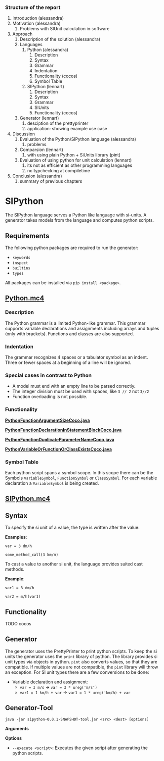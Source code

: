 ### Structure of the report
1. Introduction (alessandra)
2. Motivation (alessandra)
   1. Problems with SIUnit calculation in software
3. Approach 
   1. Description of the solution (alessandra)
   2. Languages
      1. Python (alessandra)
         1. Description
         2. Syntax
         3. Grammar
         4. Indentation
         5. Functionality (cocos)
         6. Symbol Table
      2. SIPython (lennart)
         1. Description
         2. Syntax
         3. Grammar
         4. SIUnits
         5. Functionality (cocos)
   3. Generator (lennart)
      1. desciption of the prettyprinter
      2. application: showing example use case
6. Discussion
   1. Evaluation of the Python/SIPython language (alessandra)
      1. problems
   2. Comparsion (lennart)
      1. with using plain Python + SiUnits library (pint)
   3. Evaluation of using python for unit calculation (lennart)
      1. its not as efficient as other programming languages
      2. no typchecking at compiletime
7. Conclusion (alessandra)
   1. summary of previous chapters


# SIPython

The SIPython language serves a Python like language with si-units. A generator takes models from the language and computes python scripts.

## Requirements
The following python packages are required to run the generator:
- `keywords`
- `inspect`
- `builtins`
- `types`

All packages can be installed via `pip install <package>`.

## [Python.mc4][PythonGrammar]

### Description

The Python grammar is a limited Python-like grammar. This grammar supports variable declarations and assignments including arrays and tuples (only with brackets).
Functions and classes are also supported.

### Indentation
The grammar recognizes 4 spaces or a tabulator symbol as an indent. Three or fewer spaces at a beginning of a line will be ignored. 

### Special cases in contrast to Python
- A model must end with an empty line to be parsed correctly.
- The integer division must be used with spaces, like `3 // 2` not `3//2`
- Function overloading is not possible.

### Functionality

**[PythonFunctionArgumentSizeCoco.java][PythonFunctionArgumentSizeCoco]**

**[PythonFunctionDeclarationInStatementBlockCoco.java][PythonFunctionDeclarationInStatementBlockCoco]**

**[PythonFunctionDuplicateParameterNameCoco.java][PythonFunctionDuplicateParameterNameCoco]**

**[PythonVariableOrFunctionOrClassExistsCoco.java][PythonVariableOrFunctionOrClassExistsCoco]**


### Symbol Table

Each python script spans a symbol scope. In this scope there can be the Symbols `VariableSymbol`, `FunctionSymbol` or `ClassSymbol`.
For each variable declaration a `VariableSymbol` is being created. 

## [SIPython.mc4][SIPythonGrammar]

## Syntax

To specify the si unit of a value, the type is written after the value.

**Examples**:

`var = 3 dm/h`

`some_method_call(3 km/m)`

To cast a value to another si unit, the language provides suited cast methods.

**Example**:

`var1 = 3 dm/h`

`var2 = m/h(var1)`

## Functionality

TODO cocos

## Generator

The generator uses the PrettyPrinter to print python scripts. To keep the si units the generator uses the `print` library of python.
The library provides si unit types via objects in python. `pint` also converts values, so that they are compatible. 
If multiple values are not compatible, the `pint` library will throw an exception.
For SI unit types there are a few conversions to be done:

- Variable declaration and assignment:
  - `var = 3 m/s` → `var = 3 * ureg('m/s')`
  - `var1 = 1 km/h + var` → `var1 = 1 * ureg('km/h) + var`


## Generator-Tool

`java -jar sipython-0.0.1-SNAPSHOT-tool.jar <src> <dest> [options]`

**Arguments**

**Options**
- `--execute <script>`: Executes the given script after generating the python scripts. 



[PythonGrammar]: src/main/grammars/de/monticore/Python.mc4
[SIPythonGrammar]: src/main/grammars/de/monticore/SIPython.mc4

[PythonFunctionArgumentSizeCoco]: src/main/java/de/monticore/python/_cocos/PythonFunctionArgumentSizeCoco.java
[PythonFunctionDeclarationInStatementBlockCoco]: src/main/java/de/monticore/python/_cocos/PythonFunctionDeclarationInStatementBlockCoco.java
[PythonFunctionDuplicateParameterNameCoco]: src/main/java/de/monticore/python/_cocos/PythonFunctionDuplicateParameterNameCoco.java
[PythonVariableOrFunctionOrClassExistsCoco]: src/main/java/de/monticore/python/_cocos/PythonVariableOrFunctionOrClassExistsCoco.java